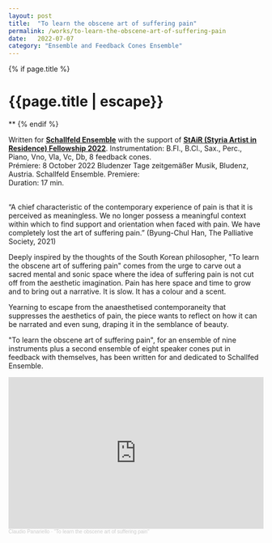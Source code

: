 ```yaml
---
layout: post
title:  "To learn the obscene art of suffering pain"
permalink: /works/to-learn-the-obscene-art-of-suffering-pain
date:   2022-07-07
category: "Ensemble and Feedback Cones Ensemble"
---
```

{% if page.title %}
<h1>{{page.title | escape}}</h1>
**
{% endif %}


Written for <ins>[**Schallfeld Ensemble**][schallfeld]</ins> with the support of <ins>[**StAiR (Styria Artist in Residence) Fellowship 2022**][stair-2022]</ins>. 
Instrumentation:  B.Fl., B.Cl., Sax., Perc., Piano, Vno, Vla, Vc, Db, 8 feedback cones.<br>
Prémiere: 8 October 2022 Bludenzer Tage zeitgemäßer Musik, Bludenz, Austria. Schallfeld Ensemble.
Premiere:   <br>
Duration: 17 min. <br>
 <br>

“A chief characteristic of the contemporary experience of pain is that it is perceived as meaningless. We no longer possess a meaningful context within which to find support and orientation when faced with pain. We have completely lost the art of suffering pain.” (Byung-Chul Han, The Palliative Society, 2021) <br>

Deeply inspired by the thoughts of the South Korean philosopher, "To learn the obscene art of suffering pain" comes from the urge to carve out a sacred mental and sonic space where the idea of suffering pain is not cut off from the aesthetic imagination. Pain has here space and time to grow and to bring out a narrative. It is slow. It has a colour and a scent. <br>

Yearning to escape from the anaesthetised contemporaneity that suppresses the aesthetics of pain, the piece wants to reflect on how it can be narrated and even sung, draping it in the semblance of beauty. <br>

"To learn the obscene art of suffering pain", for an ensemble of nine instruments plus a second ensemble of eight speaker cones put in feedback with themselves, has been written for and dedicated to Schallfed Ensemble. <br>


<iframe width="100%" height="300" scrolling="no" frameborder="no" allow="autoplay" src="https://w.soundcloud.com/player/?url=https%3A//api.soundcloud.com/tracks/1505648224&color=%23ff5500&auto_play=false&hide_related=false&show_comments=true&show_user=true&show_reposts=false&show_teaser=true&visual=true"></iframe><div style="font-size: 10px; color: #cccccc;line-break: anywhere;word-break: normal;overflow: hidden;white-space: nowrap;text-overflow: ellipsis; font-family: Interstate,Lucida Grande,Lucida Sans Unicode,Lucida Sans,Garuda,Verdana,Tahoma,sans-serif;font-weight: 100;"><a href="https://soundcloud.com/claudiopanariello" title="Claudio Panariello" target="_blank" style="color: #cccccc; text-decoration: none;">Claudio Panariello</a> · <a href="https://soundcloud.com/claudiopanariello/to-learn-the-obscene-art-of-suffering-pain" title="&quot;To learn the obscene art of suffering pain&quot;" target="_blank" style="color: #cccccc; text-decoration: none;">&quot;To learn the obscene art of suffering pain&quot;</a></div>


[schallfeld]: https://www.schallfeldensemble.com/
[stair-2022]: https://www.kultur.steiermark.at/cms/beitrag/12623533/166342314/
